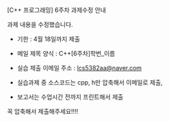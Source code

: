[C++ 프로그래밍] 6주차 과제수정 안내

과제 내용을 수정했습니다.

- 기한 : 4월 18일까지 제출

- 메일 제목 양식 : C++[6주차]학번_이름

- 실습 제출 이메일 주소 : lcs5382aa@naver.com

- 실습과제 중 소스코드는 cpp, h만 압축해서 이메일로 제출, 

- 보고서는 수업시간 전까지 프린트해서 제출

꼭 압축해서 제출해주세요!!!!
